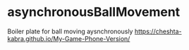 # asynchronousBallMovement
Boiler plate for ball moving aysnchronously
https://cheshta-kabra.github.io/My-Game-Phone-Version/
